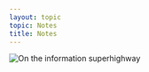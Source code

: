 ```yaml
---
layout: topic
topic: Notes
title: Notes
---
```


![On the information superhighway](http://farm4.static.flickr.com/3333/3516965654_9812d20e4b.jpg)